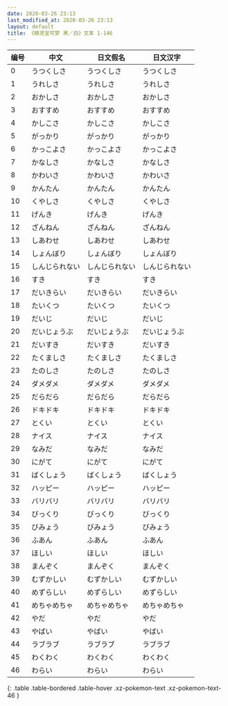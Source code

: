 ```yaml
---
date: 2020-03-26 23:13
last_modified_at: 2020-03-26 23:13
layout: default
title: 《精灵宝可梦 黑／白》文本 1-146
---
```

| 编号 | 中文 | 日文假名 | 日文汉字 |
| ---- | ---- | ---- | --- |
| 0 | うつくしさ | うつくしさ | うつくしさ |
| 1 | うれしさ | うれしさ | うれしさ |
| 2 | おかしさ | おかしさ | おかしさ |
| 3 | おすすめ | おすすめ | おすすめ |
| 4 | かしこさ | かしこさ | かしこさ |
| 5 | がっかり | がっかり | がっかり |
| 6 | かっこよさ | かっこよさ | かっこよさ |
| 7 | かなしさ | かなしさ | かなしさ |
| 8 | かわいさ | かわいさ | かわいさ |
| 9 | かんたん | かんたん | かんたん |
| 10 | くやしさ | くやしさ | くやしさ |
| 11 | げんき | げんき | げんき |
| 12 | ざんねん | ざんねん | ざんねん |
| 13 | しあわせ | しあわせ | しあわせ |
| 14 | しょんぼり | しょんぼり | しょんぼり |
| 15 | しんじられない | しんじられない | しんじられない |
| 16 | すき | すき | すき |
| 17 | だいきらい | だいきらい | だいきらい |
| 18 | たいくつ | たいくつ | たいくつ |
| 19 | だいじ | だいじ | だいじ |
| 20 | だいじょうぶ | だいじょうぶ | だいじょうぶ |
| 21 | だいすき | だいすき | だいすき |
| 22 | たくましさ | たくましさ | たくましさ |
| 23 | たのしさ | たのしさ | たのしさ |
| 24 | ダメダメ | ダメダメ | ダメダメ |
| 25 | だらだら | だらだら | だらだら |
| 26 | ドキドキ | ドキドキ | ドキドキ |
| 27 | とくい | とくい | とくい |
| 28 | ナイス | ナイス | ナイス |
| 29 | なみだ | なみだ | なみだ |
| 30 | にがて | にがて | にがて |
| 31 | ばくしょう | ばくしょう | ばくしょう |
| 32 | ハッピー | ハッピー | ハッピー |
| 33 | バリバリ | バリバリ | バリバリ |
| 34 | びっくり | びっくり | びっくり |
| 35 | びみょう | びみょう | びみょう |
| 36 | ふあん | ふあん | ふあん |
| 37 | ほしい | ほしい | ほしい |
| 38 | まんぞく | まんぞく | まんぞく |
| 39 | むずかしい | むずかしい | むずかしい |
| 40 | めずらしい | めずらしい | めずらしい |
| 41 | めちゃめちゃ | めちゃめちゃ | めちゃめちゃ |
| 42 | やだ | やだ | やだ |
| 43 | やばい | やばい | やばい |
| 44 | ラブラブ | ラブラブ | ラブラブ |
| 45 | わくわく | わくわく | わくわく |
| 46 | わらい | わらい | わらい |
{: .table .table-bordered .table-hover .xz-pokemon-text .xz-pokemon-text-46 }